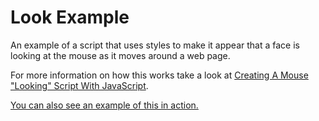 # Look Example

An example of a script that uses styles to make it appear that a face is looking at the mouse as it moves around a web page.

For more information on how this works take a look at [Creating A Mouse "Looking" Script With JavaScript](https://www.hashbangcode.com/article/creating-mouse-looking-script-javascript).

[You can also see an example of this in action.](https://www.hashbangcode.com/tools/look)